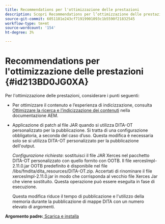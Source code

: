 ```yaml
---
title: Recommendations per l'ottimizzazione delle prestazioni
description: Scopri Recommendations per l’ottimizzazione delle prestazioni
source-git-commit: 6051181e243cf71919901093c1b5590f21832545
workflow-type: tm+mt
source-wordcount: '154'
ht-degree: 3%

---
```



# Recommendations per l&#39;ottimizzazione delle prestazioni {#id213BD0JG0XA}

Per l&#39;ottimizzazione delle prestazioni, considerare i punti seguenti:

- Per ottimizzare il contenuto e l’esperienza di indicizzazione, consulta [Ottimizzare la ricerca e l’indicizzazione dei contenuti](https://experienceleague.adobe.com/docs/experience-manager-cloud-service/operations/indexing.html?lang=it) nella documentazione AEM.

- Applicazione di patch al file JAR quando si utilizza DITA-OT personalizzato per la pubblicazione. Si tratta di una configurazione obbligatoria, a seconda del caso d’uso. Questa modifica è necessaria solo se si utilizza DITA-OT personalizzato per la pubblicazione dell&#39;output.

  *Configurazione richiesta*: sostituisci il file JAR Xerces nel pacchetto DITA-OT personalizzato con quello fornito con OOTB. Il file xercesImpl-2.11.0.jar OOTB predefinito è disponibile nel file /libs/fmdita/dita\_resources/DITA-OT.zip. Accertati di rinominare il file xercesImpl-2.11.0.jar in modo che corrisponda al vecchio file Xerces Jar che viene sostituito. Questa operazione può essere eseguita in fase di esecuzione.

  Questa modifica riduce il tempo di pubblicazione e l&#39;utilizzo della memoria durante la pubblicazione di mappe DITA con un numero elevato di argomenti.


**Argomento padre:**[ Scarica e installa](download-install.md)

